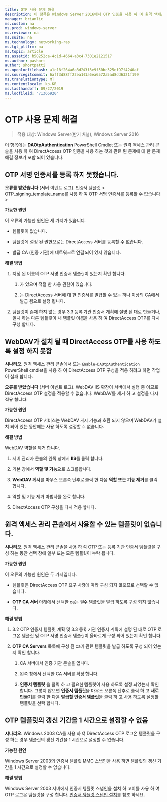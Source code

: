 ```yaml
---
title: OTP 사용 문제 해결
description: 이 항목은 Windows Server 2016에서 OTP 인증을 사용 하 여 원격 액세스 배포 가이드의 일부입니다.
manager: brianlic
ms.custom: na
ms.prod: windows-server
ms.reviewer: na
ms.suite: na
ms.technology: networking-ras
ms.tgt_pltfrm: na
ms.topic: article
ms.assetid: b58252ca-4c1d-4664-a3c4-7301e2121517
ms.author: pashort
author: shortpatti
ms.openlocfilehash: a1c18f264a6a8d263f3e9f50bc325ef97f4240af
ms.sourcegitcommit: 6aff3d88ff22ea141a6ea6572a5ad8dd6321f199
ms.translationtype: MT
ms.contentlocale: ko-KR
ms.lasthandoff: 09/27/2019
ms.locfileid: "71366920"
---
```

# <a name="troubleshooting-enabling-otp"></a>OTP 사용 문제 해결

>적용 대상: Windows Server(반기 채널), Windows Server 2016

이 항목에는 **DAOtpAuthentication** PowerShell Cmdlet 또는 원격 액세스 관리 콘솔을 사용 하 여 DirectAccess OTP 인증을 사용 하는 것과 관련 된 문제에 대 한 문제 해결 정보가 포함 되어 있습니다.
  
## <a name="failed-to-enroll-the-otp-signing-certificate"></a>OTP 서명 인증서를 등록 하지 못했습니다.  
**오류를 받았습니다** (서버 이벤트 로그). 인증서 템플릿 < OTP_signing_template_name를 사용 하 여 OTP 서명 인증서를 등록할 수 없습니다 >  
  
**가능한 원인**  
  
이 오류의 가능한 원인은 세 가지가 있습니다.  
  
-   템플릿이 없습니다.  
  
-   템플릿에 설정 된 권한으로는 DirectAccess 서버를 등록할 수 없습니다.  
  
-   발급 CA (인증 기관)에 네트워크로 연결 되어 있지 않습니다.  
  
**해결 방법**  
  
1.  지정 된 이름의 OTP 서명 인증서 템플릿이 있는지 확인 합니다.  
  
    1.  가 있으며 적절 한 사용 권한이 있습니다.  
  
    2.  는 DirectAccess 서버에 대 한 인증서를 발급할 수 있는 하나 이상의 CA에서 발급 됨으로 설정 됩니다.  
  
2.  템플릿이 존재 하지 않는 경우 3.3 등록 기관 인증서 계획에 설명 된 대로 만들거나, 일치 하는 다른 템플릿이 새 템플릿 이름을 사용 하 여 DirectAccess OTP를 다시 구성 합니다.  
  
## <a name="failed-to-enable-directaccess-otp-when-webdav-is-installed"></a>WebDAV가 설치 될 때 DirectAccess OTP를 사용 하도록 설정 하지 못함  
**시나리오**. 원격 액세스 관리 콘솔에서 또는 `Enable-DAOtpAuthentication` PowerShell cmdlet을 사용 하 여 DirectAccess OTP 구성을 적용 하려고 하면 작업이 실패 합니다.  
  
**오류를 받았습니다** (서버 이벤트 로그). WebDAV IIS 확장이 서버에서 실행 중 이므로 DirectAccess OTP 설정을 적용할 수 없습니다. WebDAV를 제거 하 고 설정을 다시 적용 합니다.  
  
**가능한 원인**  
  
DirectAccess OTP 서비스는 WebDAV 게시 기능과 호환 되지 않으며 WebDAV가 설치 되어 있는 동안에는 사용 하도록 설정할 수 없습니다.  
  
**해결 방법**  
  
WebDAV 역할을 제거 합니다.  
  
1.  서버 관리자 콘솔의 왼쪽 창에서 **IIS**를 클릭 합니다.  
  
2.  기본 창에서 **역할 및 기능**으로 스크롤합니다.  
  
3.  **WebDAV 게시**를 마우스 오른쪽 단추로 클릭 한 다음 **역할 또는 기능 제거**를 클릭 합니다.  
  
4.  역할 및 기능 제거 마법사를 완료 합니다.  
  
5.  DirectAccess OTP 구성을 다시 적용 합니다.  
  
## <a name="no-templates-available-in-the-remote-access-management-console"></a>원격 액세스 관리 콘솔에서 사용할 수 있는 템플릿이 없습니다.  
**시나리오**. 원격 액세스 관리 콘솔을 사용 하 여 OTP 또는 등록 기관 인증서 템플릿을 구성 하는 동안 선택 창에 일부 또는 모든 템플릿이 누락 됩니다.  
  
**가능한 원인**  
  
이 오류의 가능한 원인은 두 가지입니다.  
  
-   템플릿은 DirectAccess OTP 요구 사항에 따라 구성 되지 않으므로 선택할 수 없습니다.  
  
-   **OTP CA 서버** 아래에서 선택한 ca는 필수 템플릿을 발급 하도록 구성 되지 않습니다.  
  
**해결 방법**  
  
1.  3\.2 OTP 인증서 템플릿 계획 및 3.3 등록 기관 인증서 계획에 설명 된 대로 OTP 로그온 템플릿 및 OTP 서명 인증서 템플릿이 올바르게 구성 되어 있는지 확인 합니다.  
  
2.  **OTP CA Servers** 목록에 구성 된 ca가 관련 템플릿을 발급 하도록 구성 되어 있는지 확인 합니다.  
  
    1.  CA 서버에서 인증 기관 콘솔을 엽니다.  
  
    2.  왼쪽 창에서 선택한 CA 서버를 확장 합니다.  
  
    3.  **인증서 템플릿** 을 클릭 하 고 필요한 템플릿이 사용 하도록 설정 되었는지 확인 합니다. 그렇지 않으면 **인증서 템플릿**을 마우스 오른쪽 단추로 클릭 하 고 **새로 만들기**를 클릭 한 다음 **발급할 인증서 템플릿**을 클릭 하 고 사용 하도록 설정할 템플릿을 선택 합니다.  
  
## <a name="cannot-set-renewal-period-of-otp-template-to-1-hour"></a>OTP 템플릿의 갱신 기간을 1 시간으로 설정할 수 없음  
**시나리오**. Windows 2003 CA를 사용 하 여 DirectAccess OTP 로그온 템플릿을 구성 하는 경우 템플릿의 갱신 기간을 1 시간으로 설정할 수 없습니다.  
  
**가능한 원인**  
  
Windows Server 2003의 인증서 템플릿 MMC 스냅인을 사용 하면 템플릿의 갱신 기간을 1 시간으로 설정할 수 없습니다.  
  
**해결 방법**  
  
Windows Server 2003 서버에서 인증서 템플릿 스냅인을 설치 하 고이를 사용 하 여 OTP 로그온 템플릿을 구성 합니다. [인증서 템플릿 스냅인 설치](https://technet.microsoft.com/library/cc732445.aspx)를 참조 하세요.  
  


